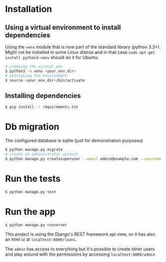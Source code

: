 # Installation

## Using a virtual environment to install dependencies

Using the `venv` module that is now part of the standard library (python 3.3+).
Might not be installed in some Linux distros and in that case `sudo apt-get install python3-venv` should do it for Ubuntu.

```sh
# creating the virtual env
$ python3 -m venv <your_env_dir>
# activating the environment
$ source <your_env_dir>/bin/activate
```

## Installing dependencies

```sh
$ pip install -r requirements.txt
```

# Db migration

The configured database is sqlite (just for demonstration purposes)

```sh
$ python manage.py migrate
# create an administrator account
$ python manage.py createsuperuser --email admin@example.com --username admin
```

# Run the tests

```sh
$ python manage.py test
```

# Run the app

```sh
$ python manage.py runserver
```

This project is using the Django's REST framework api view, so it has also an html ui at `localhost:8000/loans`.

The `admin` has access to everything but it's possible to create other users and
play around with the permissions by accessing `localhost:8000/admin`
